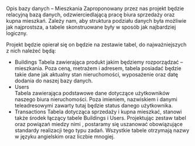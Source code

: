 Opis bazy danych – Mieszkania
   Zaproponowany przez nas projekt będzie relacyjną bazą danych, odzwierciedlającą pracę biura sprzedaży oraz kupna mieszkań. Zależy nam, aby struktura podziału danych była możliwie jak najprostsza, a tabele skonstruowane były w sposób jak najbardziej logiczny. 

Projekt będzie opierał się on będzie na zestawie tabel, do najważniejszych z nich należeć będą:
- Buildings
Tabela zawierająca produkt jakim będziemy rozporządzać – mieszkania. Poza ceną, metrażem i adresem, tabela posiadać będzie takie dane jak aktualny stan nieruchomości, wyposażenie oraz datę dodania do naszej bazy danych.                                                                           
- Users  
Tabela zawierająca podstawowe dane dotyczące użytkowników naszego biura nieruchomości. Poza imieniem, nazwiskiem i danymi teleadresowymi zawarty tutaj będzie status danego użytkownika.                                                                                                                                                        
- Transactions									                           Tabela dotycząca sprzedaży i kupna mieszkać, stanowi także środek łączący tabele Buildings i Users.
Projektując zestaw tabel oraz powiązań miedzy nimi , postaramy się uszanować obowiązujące standardy realizacji tego typu zadań. Wszystkie tabele otrzymają nazwy w języku angielskim oraz liczbie mnogiej.


